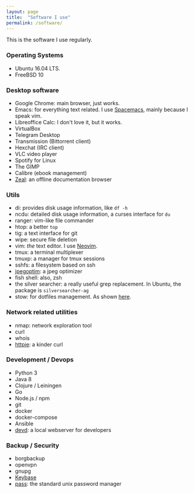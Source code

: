 ```yaml
---
layout: page
title:  "Software I use"
permalink: /software/
---
```

This is the software I use regularly.

### Operating Systems
  * Ubuntu 16.04 LTS.
  * FreeBSD 10

### Desktop software
  * Google Chrome: main browser, just works.
  * Emacs: for everything text related. I use [Spacemacs](http://spacemacs.org/), mainly because I speak vim.
  * Libreoffice Calc: I don't love it, but it works.
  * VirtualBox
  * Telegram Desktop
  * Transmission (Bittorrent client)
  * Hexchat (IRC client)
  * VLC video player
  * Spotify for Linux
  * The GIMP
  * Calibre (ebook management)
  * [Zeal](https://zealdocs.org/): an offline documentation browser

### Utils
  * di: provides disk usage information, like ```df -h```
  * ncdu: detailed disk usage information, a curses interface for ```du```
  * ranger: vim-like file commander
  * htop: a better ```top```
  * tig: a text interface for git
  * wipe: secure file deletion
  * vim: *the* text editor. I use [Neovim](https://neovim.io/).
  * tmux: a terminal multiplexer
  * tmuxp: a manager for tmux sessions
  * sshfs: a filesystem based on ssh
  * [jpegoptim](https://github.com/tjko/jpegoptim): a jpeg optimizer
  * fish shell: also, zsh
  * the silver searcher: a really useful grep replacement. In Ubuntu, the package is ```silversearcher-ag```
  * stow: for dotfiles management. As shown [here](http://brandon.invergo.net/news/2012-05-26-using-gnu-stow-to-manage-your-dotfiles.html).

### Network related utilities
  * nmap: network exploration tool
  * curl 
  * whois
  * [httpie](https://httpie.org/): a kinder curl

### Development / Devops
  * Python 3
  * Java 8
  * Clojure / Leiningen
  * Go
  * Node.js / npm
  * git
  * docker
  * docker-compose
  * Ansible
  * [devd](https://github.com/cortesi/devd): a local webserver for developers

### Backup / Security
  * borgbackup
  * openvpn
  * gnupg
  * [Keybase](https://keybase.io)
  * [pass](https://www.passwordstore.org/): the standard unix password manager
